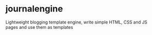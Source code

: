 # journalengine
Lightweight blogging template engine, write simple HTML, CSS and JS pages and use them as templates
